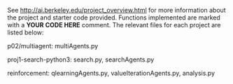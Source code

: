 See http://ai.berkeley.edu/project_overview.html for more information about the project and starter code provided. Functions implemented are marked with a **YOUR CODE HERE** comment. The relevant files for each project are listed below:

p02/multiagent: multiAgents.py

proj1-search-python3: search.py, searchAgents.py

reinforcement: qlearningAgents.py, valueIterationAgents.py, analysis.py
